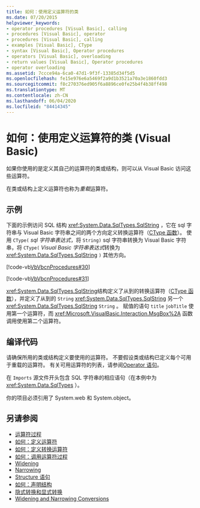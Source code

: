```yaml
---
title: 如何：使用定义运算符的类
ms.date: 07/20/2015
helpviewer_keywords:
- operator procedures [Visual Basic], calling
- procedures [Visual Basic], operator
- procedures [Visual Basic], calling
- examples [Visual Basic], CType
- syntax [Visual Basic], Operator procedures
- operators [Visual Basic], overloading
- return values [Visual Basic], Operator procedures
- operator overloading
ms.assetid: 7ccce94a-6ca0-47d1-9f3f-13385d34f5d5
ms.openlocfilehash: fe15e976e6a5469f2a9d1b3521a70a3e1860fdd3
ms.sourcegitcommit: f8c270376ed905f6a8896ce0fe25b4f4b38ff498
ms.translationtype: MT
ms.contentlocale: zh-CN
ms.lasthandoff: 06/04/2020
ms.locfileid: "84414345"
---
```

# <a name="how-to-use-a-class-that-defines-operators-visual-basic"></a>如何：使用定义运算符的类 (Visual Basic)
如果你使用的是定义其自己的运算符的类或结构，则可以从 Visual Basic 访问这些运算符。  
  
 在类或结构上定义运算符也称为*重载*运算符。  
  
## <a name="example"></a>示例  
 下面的示例访问 SQL 结构 <xref:System.Data.SqlTypes.SqlString> ，它在 sql 字符串与 Visual Basic 字符串之间的两个方向定义转换运算符（[CType 函数](../../../language-reference/functions/ctype-function.md)）。 使用 `CType(` *sql 字符串表达式*，将 `String)` sql 字符串转换为 Visual Basic 字符串，将 `CType(` *Visual Basic 字符串表达式*转换为 <xref:System.Data.SqlTypes.SqlString> `)` 其他方向。  
  
 [!code-vb[VbVbcnProcedures#30](~/samples/snippets/visualbasic/VS_Snippets_VBCSharp/VbVbcnProcedures/VB/Class1.vb#30)]  
  
 [!code-vb[VbVbcnProcedures#31](~/samples/snippets/visualbasic/VS_Snippets_VBCSharp/VbVbcnProcedures/VB/Class1.vb#31)]  
  
 <xref:System.Data.SqlTypes.SqlString>结构定义了从到的转换运算符（[CType 函数](../../../language-reference/functions/ctype-function.md)），并定义了从到的 `String` <xref:System.Data.SqlTypes.SqlString> 另一个 <xref:System.Data.SqlTypes.SqlString> `String` 。 赋值的语句 `title` `jobTitle` 使用第一个运算符，而 <xref:Microsoft.VisualBasic.Interaction.MsgBox%2A> 函数调用使用第二个运算符。  
  
## <a name="compile-the-code"></a>编译代码  
 请确保所用的类或结构定义要使用的运算符。 不要假设类或结构已定义每个可用于重载的运算符。 有关可用运算符的列表，请参阅[Operator 语句](../../../language-reference/statements/operator-statement.md)。  
  
 在 `Imports` 源文件开头包含 SQL 字符串的相应语句（在本例中为 <xref:System.Data.SqlTypes> ）。  
  
 你的项目必须引用了 System.web 和 System.object。  
  
## <a name="see-also"></a>另请参阅

- [运算符过程](./operator-procedures.md)
- [如何：定义运算符](./how-to-define-an-operator.md)
- [如何：定义转换运算符](./how-to-define-a-conversion-operator.md)
- [如何：调用运算符过程](./how-to-call-an-operator-procedure.md)
- [Widening](../../../language-reference/modifiers/widening.md)
- [Narrowing](../../../language-reference/modifiers/narrowing.md)
- [Structure 语句](../../../language-reference/statements/structure-statement.md)
- [如何：声明结构](../data-types/how-to-declare-a-structure.md)
- [隐式转换和显式转换](../data-types/implicit-and-explicit-conversions.md)
- [Widening and Narrowing Conversions](../data-types/widening-and-narrowing-conversions.md)
